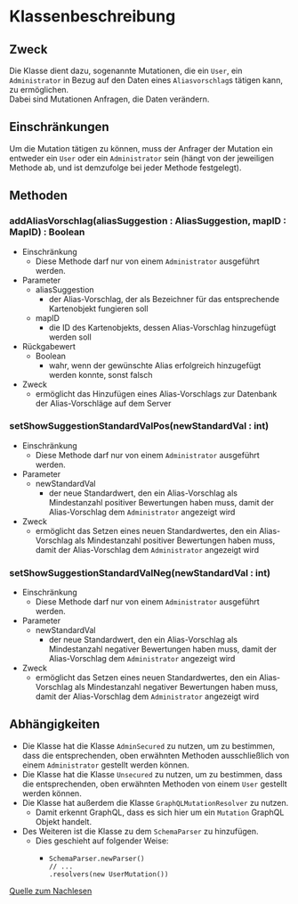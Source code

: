 # Klassenbeschreibung

## Zweck

Die Klasse dient dazu, sogenannte Mutationen, die ein `User`, ein `Administrator` in Bezug auf den Daten eines `Aliasvorschlag`s tätigen kann, zu ermöglichen. \
Dabei sind Mutationen Anfragen, die Daten verändern.

## Einschränkungen

Um die Mutation tätigen zu können, muss der Anfrager der Mutation ein entweder ein `User` oder ein `Administrator` sein (hängt von der jeweiligen Methode ab, und ist demzufolge bei jeder Methode festgelegt).

## Methoden

### addAliasVorschlag(aliasSuggestion : AliasSuggestion, mapID : MapID) : Boolean

- Einschränkung
  - Diese Methode darf nur von einem `Administrator` ausgeführt werden.
- Parameter
  - aliasSuggestion
    - der Alias-Vorschlag, der als Bezeichner für das entsprechende Kartenobjekt fungieren soll
  - mapID
    - die ID des Kartenobjekts, dessen Alias-Vorschlag hinzugefügt werden soll
- Rückgabewert
  - Boolean
    - wahr, wenn der gewünschte Alias erfolgreich hinzugefügt werden konnte, sonst falsch
- Zweck
  - ermöglicht das Hinzufügen eines Alias-Vorschlags zur Datenbank der Alias-Vorschläge auf dem Server

### setShowSuggestionStandardValPos(newStandardVal : int)

- Einschränkung
  - Diese Methode darf nur von einem `Administrator` ausgeführt werden.
- Parameter
  - newStandardVal
    - der neue Standardwert, den ein Alias-Vorschlag als Mindestanzahl positiver Bewertungen haben muss, damit der Alias-Vorschlag dem `Administrator` angezeigt wird
- Zweck
  - ermöglicht das Setzen eines neuen Standardwertes, den ein Alias-Vorschlag als Mindestanzahl positiver Bewertungen haben muss, damit der Alias-Vorschlag dem `Administrator` angezeigt wird

### setShowSuggestionStandardValNeg(newStandardVal : int)

- Einschränkung
  - Diese Methode darf nur von einem `Administrator` ausgeführt werden.
- Parameter
  - newStandardVal
    - der neue Standardwert, den ein Alias-Vorschlag als Mindestanzahl negativer Bewertungen haben muss, damit der Alias-Vorschlag dem `Administrator` angezeigt wird
- Zweck
  - ermöglicht das Setzen eines neuen Standardwertes, den ein Alias-Vorschlag als Mindestanzahl negativer Bewertungen haben muss, damit der Alias-Vorschlag dem `Administrator` angezeigt wird

## Abhängigkeiten

- Die Klasse hat die Klasse `AdminSecured` zu nutzen, um zu bestimmen, dass die entsprechenden, oben erwähnten Methoden ausschließlich von einem `Administrator` gestellt werden können.
- Die Klasse hat die Klasse `Unsecured` zu nutzen, um zu bestimmen, dass die entsprechenden, oben erwähnten Methoden von einem `User` gestellt werden können.
- Die Klasse hat außerdem die Klasse `GraphQLMutationResolver` zu nutzen.
  - Damit erkennt GraphQL, dass es sich hier um ein `Mutation` GraphQL Objekt handelt.
- Des Weiteren ist die Klasse zu dem `SchemaParser` zu hinzufügen.
  - Dies geschieht auf folgender Weise:
    - ```
      SchemaParser.newParser()
      // ...
      .resolvers(new UserMutation())
      ```
[Quelle zum Nachlesen](https://www.graphql-java-kickstart.com/tools/schema-definition/)
